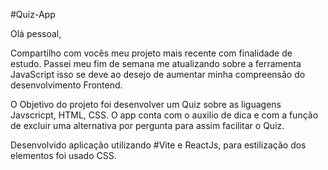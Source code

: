 #Quiz-App

Olá pessoal,

Compartilho com vocês meu projeto mais recente com finalidade de estudo. Passei meu fim de semana me atualizando sobre a ferramenta JavaScript isso se deve ao desejo de aumentar minha compreensão do desenvolvimento Frontend. 

O Objetivo do projeto foi desenvolver um Quiz sobre as liguagens Javscricpt, HTML, CSS. O app conta com o auxilio de dica e com a função de excluir uma alternativa por pergunta para assim facilitar o Quiz.

Desenvolvido aplicação utilizando #Vite e ReactJs, para estilização dos elementos foi usado CSS. 
